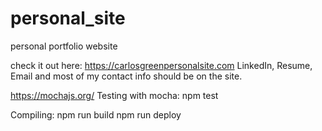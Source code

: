 # personal_site
personal portfolio website

check it out here:
https://carlosgreenpersonalsite.com
LinkedIn, Resume, Email and most of my contact info should be on the site.

https://mochajs.org/
Testing with mocha:
npm test

Compiling: 
npm run build
npm run deploy
